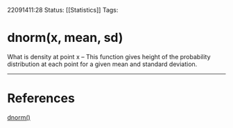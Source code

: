 22091411:28
Status:  [[Statistics]]
Tags: 

# dnorm(x, mean, sd)
What is density at point x – This function gives height of the probability distribution at each point for a given mean and standard deviation.


---
# References
[dnorm()](https://www.tutorialspoint.com/r/r_normal_distribution.htm)